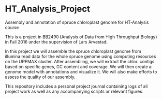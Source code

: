 # HT_Analysis_Project
Assembly and annotation of spruce chloroplast genome for HT-Analysis course 


This is a project in BB2490 (Analysis of Data from High Throughput Biology) in Fall 2016 under the supervision of Lars Arvestad. 

In this project we will assemble the spruce chloroplast genome from illumina read data for the whole spruce genome using computing resources on the UPPMAX cluster. After assembling, we will extract the chlor. contigs based on specific genes, GC content and coverage. We will then create a genome model with annotations and visualize it. We will also make efforts to assess the quality of our assembly. 

This repository includes a personal project journal containing logs of all project work as well as any accompanying scripts or relevant figures. 
